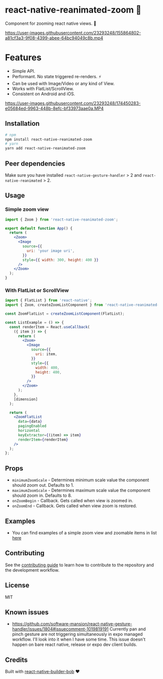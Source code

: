 # react-native-reanimated-zoom 🔎

Component for zooming react native views. 🧐

https://user-images.githubusercontent.com/23293248/155864802-a81cf3a3-9f08-4399-abee-64bc94049c8b.mp4

# Features

- Simple API.
- Performant. No state triggered re-renders. ⚡️
- Can be used with Image/Video or any kind of View.
- Works with FlatList/ScrollView.
- Consistent on Android and iOS.

https://user-images.githubusercontent.com/23293248/174450283-e05684ed-9963-448b-8efc-bf33973aae0a.MP4

## Installation

```sh
# npm
npm install react-native-reanimated-zoom
# yarn
yarn add react-native-reanimated-zoom
```

## Peer dependencies

Make sure you have installed `react-native-gesture-handler` > 2 and `react-native-reanimated` > 2.

## Usage

### Simple zoom view

```jsx
import { Zoom } from 'react-native-reanimated-zoom';

export default function App() {
  return (
    <Zoom>
      <Image
        source={{
          uri: 'your image uri',
        }}
        style={{ width: 300, height: 400 }}
      />
    </Zoom>
  );
}
```

### With FlatList or ScrollView

```jsx
import { FlatList } from 'react-native';
import { Zoom, createZoomListComponent } from 'react-native-reanimated-zoom';

const ZoomFlatList = createZoomListComponent(FlatList);

const ListExample = () => {
  const renderItem = React.useCallback(
    ({ item }) => {
      return (
        <Zoom>
          <Image
            source={{
              uri: item,
            }}
            style={{
              width: 400,
              height: 400,
            }}
          />
        </Zoom>
      );
    },
    [dimension]
  );

  return (
    <ZoomFlatList
      data={data}
      pagingEnabled
      horizontal
      keyExtractor={(item) => item}
      renderItem={renderItem}
    />
  );
};
```

## Props

- `minimumZoomScale` - Determines minimum scale value the component should zoom out. Defaults to 1.
- `maximumZoomScale` - Determines maximum scale value the component should zoom in. Defaults to 8.
- `onZoomBegin` - Callback. Gets called when view is zoomed in.
- `onZoomEnd` - Callback. Gets called when view zoom is restored.

## Examples

- You can find examples of a simple zoom view and zoomable items in list [here](https://github.com/intergalacticspacehighway/react-native-reanimated-zoom/tree/main/example)

## Contributing

See the [contributing guide](CONTRIBUTING.md) to learn how to contribute to the repository and the development workflow.

## License

MIT

## Known issues

- https://github.com/software-mansion/react-native-gesture-handler/issues/1804#issuecomment-1019819191 Currently pan and pinch gesture are not triggering simultaneously in expo managed workflow. I'll look into it when I have some time. This issue doesn't happen on bare react native, release or expo dev client builds.

## Credits

Built with [react-native-builder-bob](https://github.com/callstack/react-native-builder-bob/) ❤️
